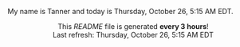 My name is Tanner and today is Thursday, October 26, 5:15 AM EDT.

<p align="center">This <i>README</i> file is generated <b>every 3 hours</b>!</br>Last refresh: Thursday, October 26, 5:15 AM EDT<br /></p>
